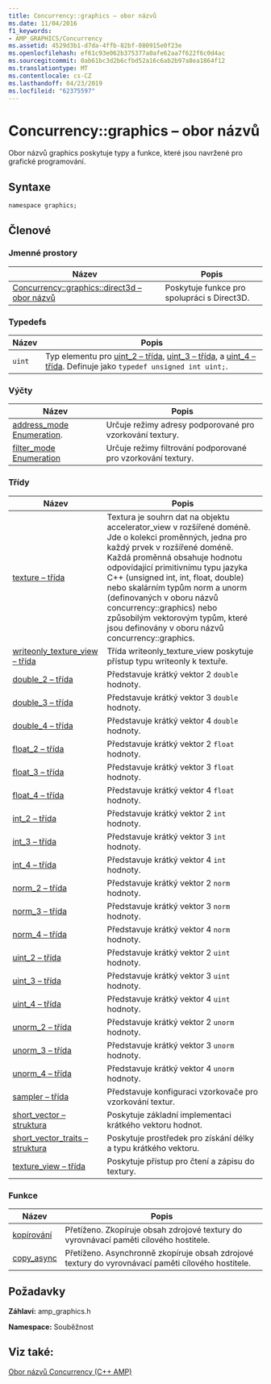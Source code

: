 ```yaml
---
title: Concurrency::graphics – obor názvů
ms.date: 11/04/2016
f1_keywords:
- AMP_GRAPHICS/Concurrency
ms.assetid: 4529d3b1-d7da-4ffb-82bf-080915e0f23e
ms.openlocfilehash: ef61c93e062b375377a0afe62aa7f622f6c0d4ac
ms.sourcegitcommit: 0ab61bc3d2b6cfbd52a16c6ab2b97a8ea1864f12
ms.translationtype: MT
ms.contentlocale: cs-CZ
ms.lasthandoff: 04/23/2019
ms.locfileid: "62375597"
---
```

# <a name="concurrencygraphics-namespace"></a>Concurrency::graphics – obor názvů

Obor názvů graphics poskytuje typy a funkce, které jsou navržené pro grafické programování.

## <a name="syntax"></a>Syntaxe

```
namespace graphics;
```

## <a name="members"></a>Členové

### <a name="namespaces"></a>Jmenné prostory

|Název|Popis|
|----------|-----------------|
|[Concurrency::graphics::direct3d – obor názvů](concurrency-graphics-direct3d-namespace.md)|Poskytuje funkce pro spolupráci s Direct3D.|

### <a name="typedefs"></a>Typedefs

|Název|Popis|
|----------|-----------------|
|`uint`|Typ elementu pro [uint_2 – třída](uint-2-class.md), [uint_3 – třída](uint-3-class.md), a [uint_4 – třída](uint-4-class.md). Definuje jako `typedef unsigned int uint;`.|

### <a name="enumerations"></a>Výčty

|Název|Popis|
|----------|-----------------|
|[address_mode Enumeration](concurrency-graphics-namespace-enums.md#address_mode).|Určuje režimy adresy podporované pro vzorkování textury.|
|[filter_mode Enumeration](concurrency-graphics-namespace-enums.md#filter_mode)|Určuje režimy filtrování podporované pro vzorkování textury.|

### <a name="classes"></a>Třídy

|Název|Popis|
|----------|-----------------|
|[texture – třída](texture-class.md)|Textura je souhrn dat na objektu accelerator_view v rozšířené doméně. Jde o kolekci proměnných, jedna pro každý prvek v rozšířené doméně. Každá proměnná obsahuje hodnotu odpovídající primitivnímu typu jazyka C++ (unsigned int, int, float, double) nebo skalárním typům norm a unorm (definovaných v oboru názvů concurrency::graphics) nebo způsobilým vektorovým typům, které jsou definovány v oboru názvů concurrency::graphics.|
|[writeonly_texture_view – třída](writeonly-texture-view-class.md)|Třída writeonly_texture_view poskytuje přístup typu writeonly k textuře.|
|[double_2 – třída](double-2-class.md)|Představuje krátký vektor 2 `double` hodnoty.|
|[double_3 – třída](double-3-class.md)|Představuje krátký vektor 3 `double` hodnoty.|
|[double_4 – třída](double-4-class.md)|Představuje krátký vektor 4 `double` hodnoty.|
|[float_2 – třída](float-2-class.md)|Představuje krátký vektor 2 `float` hodnoty.|
|[float_3 – třída](float-3-class.md)|Představuje krátký vektor 3 `float` hodnoty.|
|[float_4 – třída](float-4-class.md)|Představuje krátký vektor 4 `float` hodnoty.|
|[int_2 – třída](int-2-class.md)|Představuje krátký vektor 2 `int` hodnoty.|
|[int_3 – třída](int-3-class.md)|Představuje krátký vektor 3 `int` hodnoty.|
|[int_4 – třída](int-4-class.md)|Představuje krátký vektor 4 `int` hodnoty.|
|[norm_2 – třída](norm-2-class.md)|Představuje krátký vektor 2 `norm` hodnoty.|
|[norm_3 – třída](norm-3-class.md)|Představuje krátký vektor 3 `norm` hodnoty.|
|[norm_4 – třída](norm-4-class.md)|Představuje krátký vektor 4 `norm` hodnoty.|
|[uint_2 – třída](uint-2-class.md)|Představuje krátký vektor 2 `uint` hodnoty.|
|[uint_3 – třída](uint-3-class.md)|Představuje krátký vektor 3 `uint` hodnoty.|
|[uint_4 – třída](uint-4-class.md)|Představuje krátký vektor 4 `uint` hodnoty.|
|[unorm_2 – třída](unorm-2-class.md)|Představuje krátký vektor 2 `unorm` hodnoty.|
|[unorm_3 – třída](unorm-3-class.md)|Představuje krátký vektor 3 `unorm` hodnoty.|
|[unorm_4 – třída](unorm-4-class.md)|Představuje krátký vektor 4 `unorm` hodnoty.|
|[sampler – třída](sampler-class.md)|Představuje konfiguraci vzorkovače pro vzorkování textur.|
|[short_vector – struktura](short-vector-structure.md)|Poskytuje základní implementaci krátkého vektoru hodnot.|
|[short_vector_traits – struktura](short-vector-traits-structure.md)|Poskytuje prostředek pro získání délky a typu krátkého vektoru.|
|[texture_view – třída](texture-view-class.md)|Poskytuje přístup pro čtení a zápisu do textury.|

### <a name="functions"></a>Funkce

|Název|Popis|
|----------|-----------------|
|[kopírování](concurrency-graphics-namespace-functions.md#copy)|Přetíženo. Zkopíruje obsah zdrojové textury do vyrovnávací paměti cílového hostitele.|
|[copy_async](concurrency-graphics-namespace-functions.md#copy_async)|Přetíženo. Asynchronně zkopíruje obsah zdrojové textury do vyrovnávací paměti cílového hostitele.|

## <a name="requirements"></a>Požadavky

**Záhlaví:** amp_graphics.h

**Namespace:** Souběžnost

## <a name="see-also"></a>Viz také:

[Obor názvů Concurrency (C++ AMP)](concurrency-namespace-cpp-amp.md)
